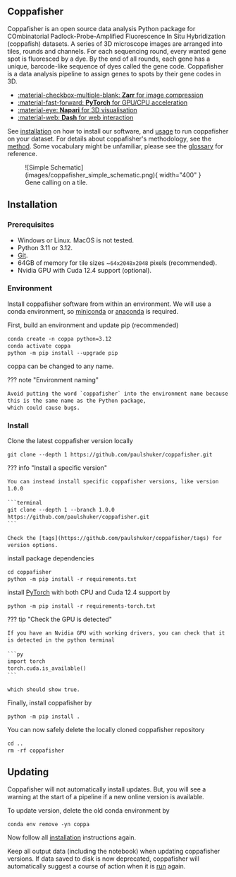 ## __Coppafisher__

Coppafisher is an open source data analysis Python package for COmbinatorial Padlock-Probe-Amplified Fluorescence In
Situ Hybridization (coppafish) datasets. A series of 3D microscope images are arranged into tiles, rounds and channels.
For each sequencing round, every wanted gene spot is fluoresced by a dye. By the end of all rounds, each gene has a
unique, barcode-like sequence of dyes called the gene code. Coppafisher is a data analysis pipeline to assign genes to
spots by their gene codes in 3D.

<div class="grid cards no-format" markdown>

 - [:material-checkbox-multiple-blank: __Zarr__ for image compression](https://zarr.readthedocs.io/)
 - [:material-fast-forward:  __PyTorch__ for GPU/CPU acceleration](https://pytorch.org/)
 - [:material-eye:  __Napari__ for 3D visualisation](https://napari.org/)
 - [:material-web:  __Dash__ for web interaction](https://dash.plotly.com/)

</div>

See [installation](#installation) on how to install our software, and [usage](basic_usage.md) to run coppafisher on your
dataset. For details about coppafisher's methodology, see the [method](overview.md). Some
vocabulary might be unfamiliar, please see the [glossary](glossary.md) for reference.

<figure markdown="span">
  ![Simple Schematic](images/coppafisher_simple_schematic.png){ width="400" }
  <figcaption>Gene calling on a tile.</figcaption>
</figure>

## Installation

### Prerequisites

* Windows or Linux. MacOS is not tested.
* Python 3.11 or 3.12.
* [Git](https://git-scm.com/).
* 64GB of memory for tile sizes ~`64x2048x2048` pixels (recommended).
* Nvidia GPU with Cuda 12.4 support (optional).

### Environment

Install coppafisher software from within an environment. We will use a conda environment, so
[miniconda](https://docs.anaconda.com/miniconda/) or [anaconda](https://anaconda.org/anaconda/conda) is required.

First, build an environment and update pip (recommended)

```terminal
conda create -n coppa python=3.12
conda activate coppa
python -m pip install --upgrade pip
```

coppa can be changed to any name.

??? note "Environment naming"

    Avoid putting the word `coppafisher` into the environment name because this is the same name as the Python package,
    which could cause bugs.

### Install

Clone the latest coppafisher version locally

```terminal
git clone --depth 1 https://github.com/paulshuker/coppafisher.git
```

??? info "Install a specific version"

    You can instead install specific coppafisher versions, like version 1.0.0

    ```terminal
    git clone --depth 1 --branch 1.0.0 https://github.com/paulshuker/coppafisher.git
    ```

    Check the [tags](https://github.com/paulshuker/coppafisher/tags) for version options.

install package dependencies

```terminal
cd coppafisher
python -m pip install -r requirements.txt
```

install [PyTorch](https://pytorch.org/) with both CPU and Cuda 12.4 support by

```terminal
python -m pip install -r requirements-torch.txt
```

??? tip "Check the GPU is detected"

    If you have an Nvidia GPU with working drivers, you can check that it is detected in the python terminal

    ```py
    import torch
    torch.cuda.is_available()
    ```

    which should show true.

Finally, install coppafisher by

```terminal
python -m pip install .
```

You can now safely delete the locally cloned coppafisher repository

```terminal
cd ..
rm -rf coppafisher
```

## Updating

Coppafisher will not automatically install updates. But, you will see a warning at the start of a pipeline if a new
online version is available.

To update version, delete the old conda environment by

```term
conda env remove -yn coppa
```

Now follow all [installation](#installation) instructions again.

Keep all output data (including the notebook) when updating coppafisher versions. If data saved to disk is now
deprecated, coppafisher will automatically suggest a course of action when it is [run](basic_usage.md#running) again.

